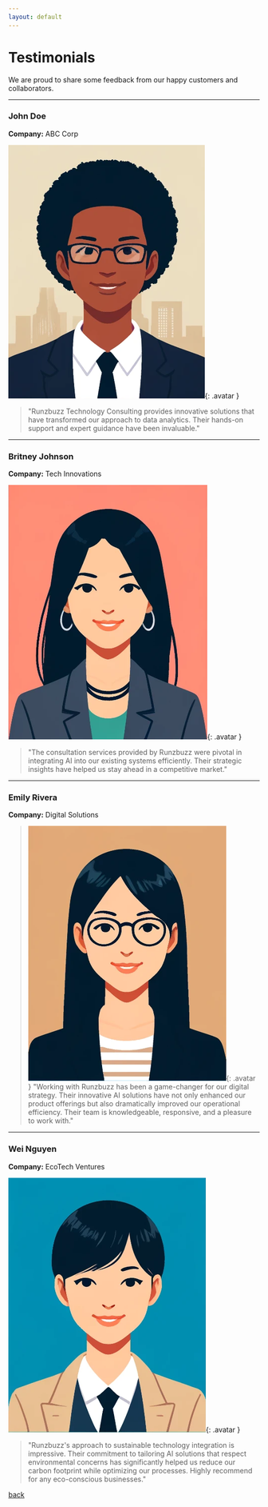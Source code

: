 ```yaml
---
layout: default
---
```


# Testimonials

We are proud to share some feedback from our happy customers and collaborators.

---

### John Doe
**Company:** ABC Corp

![John Doe](./assets/images/avatar_john.webp){: .avatar }
> "Runzbuzz Technology Consulting provides innovative solutions that have transformed our approach to data analytics. Their hands-on support and expert guidance have been invaluable."

---

### Britney Johnson
**Company:** Tech Innovations

![Britney Johnson](./assets/images/avatar_britney.webp){: .avatar }
> "The consultation services provided by Runzbuzz were pivotal in integrating AI into our existing systems efficiently. Their strategic insights have helped us stay ahead in a competitive market."

---

### Emily Rivera
**Company:** Digital Solutions



> ![Emily Rivera](./assets/images/avatar_emily.webp){: .avatar } "Working with Runzbuzz has been a game-changer for our digital strategy. Their innovative AI solutions have not only enhanced our product offerings but also dramatically improved our operational efficiency. Their team is knowledgeable, responsive, and a pleasure to work with."

---

### Wei Nguyen
**Company:** EcoTech Ventures

![Wei Nguyen](./assets/images/avatar_wei.webp){: .avatar } 

> "Runzbuzz's approach to sustainable technology integration is impressive. Their commitment to tailoring AI solutions that respect environmental concerns has significantly helped us reduce our carbon footprint while optimizing our processes. Highly recommend for any eco-conscious businesses."





[back](./)
